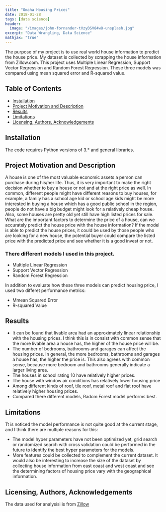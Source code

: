 ```yaml
---
title: "Omaha Housing Prices"
date: 2018-01-28
tags: [data science]
header:
  image: "/images/john-fornander-tVzyDSV84w8-unsplash.jpg"
excerpt: "Data Wrangling, Data Science"
mathjax: "true"
---
```



The purpose of my project is to use real world house information to predict the house price. My dataset is collected by scrapping the house information from Zillow.com. This project uses Multiple Linear Regression, Support Vector Regression and Random Forest Regression. These three models was compared using mean squared error and R-squared value.

## Table of Contents
* [Installation](#Installation)
* [Project Motivation and Description](#Motivation)
* [Results](#Results)
* [Limitations](#Limitations)
* [Licensing, Authors, Acknowledgements](#licensing)

## Installation
The code requires Python versions of 3.* and general libraries.

## Project Motivation and Description
A house is one of the most valuable economic assets a person can purchase during his/her life. Thus, it is very important to make the right decision whether to buy a house or not and at the right price as well. In common, different people might have different reasons to buy houses, for example, a family has a school age kid or school age kids might be more interested in buying a house which has a good public school in the region, people do not have a big budget might look for a relatively cheap house. Also, some houses are pretty old yet still have high listed prices for sale. What are the important factors to determine the price of a house, can we accurately predict the house price with the house information? If the model is able to predict the house prices, it could be used by those people who are looking for a new house, the potential buyer could compare the listed price with the predicted price and see whether it is a good invest or not. 

### There different models I used in this project.
* Multiple Linear Regression
* Support Vector Regression
* Random Forest Regression

In addition to evaluate how these three models can predict housing price, I used two differet performance metrics:
* Mmean Squared Error
* R-squared Value

## Results
* It can be found that livable area had an approximately linear relationship with the housing prices. I think this is in consist with common sense that the more livable area a house has, the higher of the house price will be.
* The number of bedrooms, bathrooms and garages can affect the housing prices. In general, the more bedrooms, bathrooms and garages a house has, the higher the price is. This also agrees with common sense, because more bedroom and bathrooms generally indicate a larger living area.
* The houses in school rating 10 have relatively higher prices.
* The house with window air conditions has relatively lower housing price
* Among different kinds of roof, tile roof, metal roof and flat roof have relatively higher housing prices. 
* Compared there different models, Radom Forest model performs best.

## Limitations
Tt is noticed the model performance is not quite good at the current stage, and I think there are multiple reasons for this:
* The model hyper parameters have not been optimized yet, grid search or randomized search with cross validation could be performed in the future to identify the best hyper parameters for the models.
* More features could be collected to complement the current dataset. It would also be interesting to increase the size of the dataset by collecting house information from east coast and west coast and see the determining factors of housing price vary with the geographical information.

## Licensing, Authors, Acknowledgements
The data used for analysisi is from [Zillow](https://www.zillow.com/)

